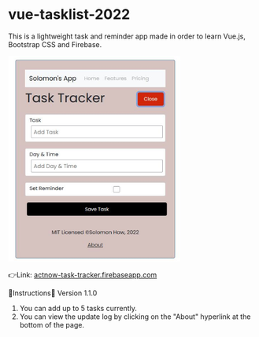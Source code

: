 # vue-tasklist-2022
This is a lightweight task and reminder app made in order to learn Vue.js, Bootstrap CSS and Firebase.

<p align="left">
  <img 
    width="350"
    height="420"
    src="/public/screencap.jpg"
  >
</p>

  :point_right:Link: [actnow-task-tracker.firebaseapp.com](https://actnow-task-tracker.firebaseapp.com/)

  📜Instructions:scroll:
  Version 1.1.0
  1. You can add up to 5 tasks currently.
  2. You can view the update log by clicking on the "About" hyperlink at the bottom of the page.


